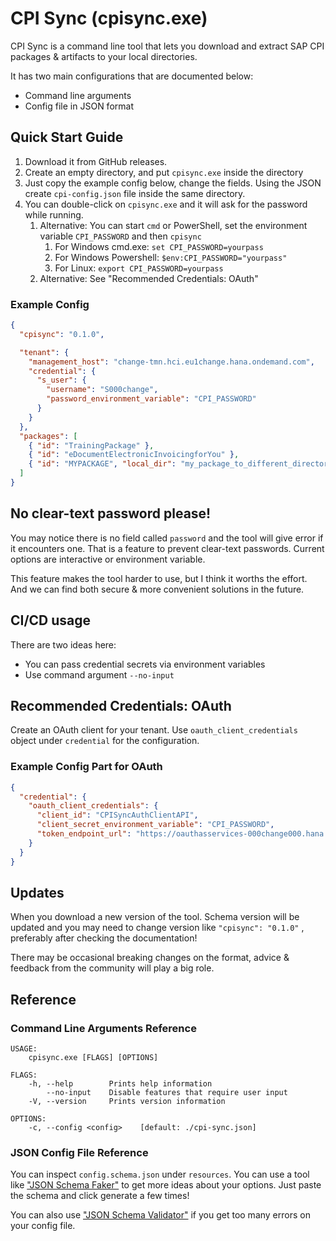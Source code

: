 # CPI Sync (cpisync.exe)

CPI Sync is a command line tool that lets you download and extract SAP CPI packages & artifacts to your local directories.

It has two main configurations that are documented below:

- Command line arguments
- Config file in JSON format

## Quick Start Guide

1. Download it from GitHub releases.
2. Create an empty directory, and put `cpisync.exe` inside the directory
3. Just copy the example config below, change the fields. Using the JSON create `cpi-config.json` file inside the same directory.
4. You can double-click on `cpisync.exe` and it will ask for the password while running.
   1. Alternative: You can start `cmd` or PowerShell, set the environment variable `CPI_PASSWORD` and then `cpisync`
      1. For Windows cmd.exe: `set CPI_PASSWORD=yourpass`
      2. For Windows Powershell: `$env:CPI_PASSWORD="yourpass"`
      3. For Linux: `export CPI_PASSWORD=yourpass`
   2. Alternative: See "Recommended Credentials: OAuth"

### Example Config

```json
{
  "cpisync": "0.1.0",

  "tenant": {
    "management_host": "change-tmn.hci.eu1change.hana.ondemand.com",
    "credential": {
      "s_user": {
        "username": "S000change",
        "password_environment_variable": "CPI_PASSWORD"
      }
    }
  },
  "packages": [
    { "id": "TrainingPackage" },
    { "id": "eDocumentElectronicInvoicingforYou" },
    { "id": "MYPACKAGE", "local_dir": "my_package_to_different_directory" }
  ]
}
```

## No clear-text password please!

You may notice there is no field called `password` and the tool will give error if it encounters one. That is a feature to prevent clear-text passwords. Current options are interactive or environment variable.

This feature makes the tool harder to use, but I think it worths the effort. And we can find both secure & more convenient solutions in the future.

## CI/CD usage

There are two ideas here:

- You can pass credential secrets via environment variables
- Use command argument `--no-input`

## Recommended Credentials: OAuth

Create an OAuth client for your tenant. Use `oauth_client_credentials` object under `credential` for the configuration.

### Example Config Part for OAuth

```json
{
  "credential": {
    "oauth_client_credentials": {
      "client_id": "CPISyncAuthClientAPI",
      "client_secret_environment_variable": "CPI_PASSWORD",
      "token_endpoint_url": "https://oauthasservices-000change000.hana.ondemand.com/oauth2/api/v1/token"
    }
  }
}
```

## Updates

When you download a new version of the tool. Schema version will be updated and you may need to change version like `"cpisync": "0.1.0"` , preferably after checking the documentation!

There may be occasional breaking changes on the format, advice & feedback from the community will play a big role.

## Reference

### Command Line Arguments Reference

```
USAGE:
    cpisync.exe [FLAGS] [OPTIONS]

FLAGS:
    -h, --help        Prints help information
        --no-input    Disable features that require user input
    -V, --version     Prints version information

OPTIONS:
    -c, --config <config>    [default: ./cpi-sync.json]
```

### JSON Config File Reference

You can inspect `config.schema.json` under `resources`. You can use a tool like ["JSON Schema Faker"](https://json-schema-faker.js.org/) to get more ideas about your options. Just paste the schema and click generate a few times!

You can also use ["JSON Schema Validator"](https://www.jsonschemavalidator.net/) if you get too many errors on your config file.
